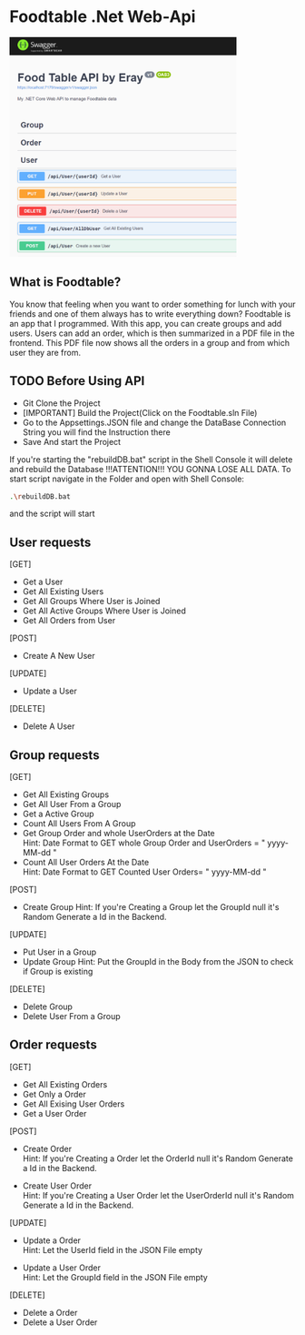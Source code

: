# Foodtable .Net Web-Api

<img src="/image.png" width="400"/>


## What is Foodtable?

You know that feeling when you want to order something for lunch with your friends and one of them always has to write everything down?
Foodtable is an app that I programmed. With this app, you can create groups and add users. Users can add an order, which is then summarized in a PDF file in the frontend. This PDF file now shows all the orders in a group and from which user they are from.

## TODO Before Using API 
- Git Clone the Project
- [IMPORTANT] Build the Project(Click on the Foodtable.sln File)
- Go to the Appsettings.JSON file and change the DataBase Connection String you will find the Instruction there
- Save And start the Project

If you're starting the "rebuildDB.bat" script in the Shell Console it will delete and rebuild the Database !!!ATTENTION!!! YOU GONNA LOSE ALL DATA. 
To start script navigate in the Folder and open with Shell Console:

```bash
.\rebuildDB.bat
```
and the script will start


## User requests

[GET]
- Get a User 
- Get All Existing Users 
- Get All Groups Where User is Joined 
- Get All Active Groups Where User is Joined 
- Get All Orders from User 


[POST]
- Create A New User


[UPDATE]
- Update a User


[DELETE]
- Delete A User







## Group requests 

[GET]
- Get All Existing Groups 
- Get All User From a Group 
- Get a Active Group 
- Count All Users From A Group
- Get Group Order and whole UserOrders at the Date <br/>
Hint: Date Format to GET whole Group Order and UserOrders = " yyyy-MM-dd "
- Count All User Orders At the Date <br/>
Hint: Date Format to GET Counted User Orders= " yyyy-MM-dd "


[POST]
- Create Group
Hint: If you're Creating a Group let the GroupId null it's Random Generate a Id in the Backend.


[UPDATE]
- Put User in a Group 
- Update Group
Hint: Put the GroupId in the Body from the JSON to check if Group is existing


[DELETE]
- Delete Group
- Delete User From a Group 







## Order requests

[GET]
- Get All Existing Orders
- Get Only a Order
- Get All Exising User Orders 
- Get a User Order 

[POST]
- Create Order <br/>
Hint: If you're Creating a Order let the OrderId null it's Random Generate a Id in the Backend.

- Create User Order <br/>
Hint: If you're Creating a User Order let the UserOrderId null it's Random Generate a Id in the Backend.


[UPDATE]
- Update a Order <br/>
Hint: Let the UserId field in the JSON File empty

- Update a  User Order <br/>
Hint: Let the GroupId field in the JSON File empty


[DELETE]
- Delete a Order 
- Delete a User Order
